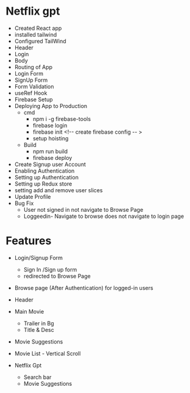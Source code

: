 # Netflix gpt

- Created React app
- installed tailwind
- Configured TailWind
- Header
- Login
- Body
- Routing of App
- Login Form
- SignUp Form
- Form Validation
- useRef Hook
- Firebase Setup
- Deploying App to Production
  - cmd
    - npm i -g firebase-tools <!-- install cli before using firebase login -->
    - firebase login
    - firebase init <!-- create firebase config -- >
    - setup hoisting <!-- for deploing choose housting and select required for need -->
  - Build
    - npm run build
    - firebase deploy
- Create Signup user Account
- Enabling Authentication
- Setting up Authentication
- Setting up Redux store
- setting add and remove user slices
- Update Profile
- Bug Fix
  - User not signed in not navigate to Browse Page
  - Loggeedin- Navigate to browse does not navigate to login page

# Features

- Login/Signup Form

  - Sign In /Sign up form
  - redirected to Browse Page

- Browse page (After Authentication) for logged-in users
- Header
- Main Movie
  - Trailer in Bg
  - Title & Desc
- Movie Suggestions
- Movie List - Vertical Scroll
- Netflix Gpt
  - Search bar
  - Movie Suggestions
